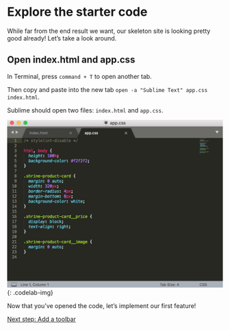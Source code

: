 <!--docs:
title: "2. Explore the starter code"
layout: landing
section: codelabs
path: /codelabs/beautiful-sites-simplified/2-explore/
-->

<!--
This is a simplified version of Building Beautiful Sites with MDC web
edited for a non-technical audience
-->


# Explore the starter code

While far from the end result we want, our skeleton site is looking pretty good already! Let’s take a look around.

## Open index.html and app.css

In Terminal, press `command + T` to open another tab.

Then copy and paste into the new tab `open -a "Sublime Text" app.css index.html`.

Sublime should open two files: `index.html` and `app.css`.

![Open files](img/04-open.png)
{: .codelab-img}

Now that you’ve opened the code, let’s implement our first feature!

[Next step: Add a toolbar](/components/web/codelabs/beautiful-sites-simplified/3-toolbar/)

